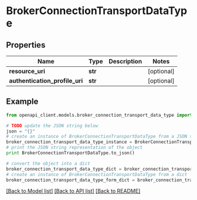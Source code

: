 # BrokerConnectionTransportDataType


## Properties
Name | Type | Description | Notes
------------ | ------------- | ------------- | -------------
**resource_uri** | **str** |  | [optional] 
**authentication_profile_uri** | **str** |  | [optional] 

## Example

```python
from openapi_client.models.broker_connection_transport_data_type import BrokerConnectionTransportDataType

# TODO update the JSON string below
json = "{}"
# create an instance of BrokerConnectionTransportDataType from a JSON string
broker_connection_transport_data_type_instance = BrokerConnectionTransportDataType.from_json(json)
# print the JSON string representation of the object
print BrokerConnectionTransportDataType.to_json()

# convert the object into a dict
broker_connection_transport_data_type_dict = broker_connection_transport_data_type_instance.to_dict()
# create an instance of BrokerConnectionTransportDataType from a dict
broker_connection_transport_data_type_form_dict = broker_connection_transport_data_type.from_dict(broker_connection_transport_data_type_dict)
```
[[Back to Model list]](../README.md#documentation-for-models) [[Back to API list]](../README.md#documentation-for-api-endpoints) [[Back to README]](../README.md)


